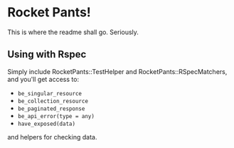 # Rocket Pants!

This is where the readme shall go. Seriously.

## Using with Rspec

Simply include RocketPants::TestHelper and RocketPants::RSpecMatchers, and you'll get access to:

* `be_singular_resource`
* `be_collection_resource`
* `be_paginated_response`
* `be_api_error(type = any)`
* `have_exposed(data)`

and helpers for checking data.
